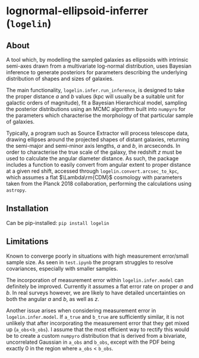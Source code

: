 # lognormal-ellipsoid-inferrer (`logelin`)

## About
A tool which, by modelling the sampled galaxies as ellipsoids with intrinsic semi-axes drawn from a multivariate log-normal distribution, uses Bayesian inference to generate posteriors for parameters describing the underlying distribution of shapes and sizes of galaxies. 

The main functionality, `logelin.infer.run_inference`, is designed to take the proper distance $a$ and $b$ values (kpc will usually be a suitable unit for galactic orders of magnitude), fit a Bayesian Hierarchical model, sampling the posterior distributions using an MCMC algorithm built into `numpyro` for the parameters which characterise the morphology of that particular sample of galaxies. 

Typically, a program such as Source Extractor will process telescope data, drawing ellipses around the projected shapes of distant galaxies, returning the semi-major and semi-minor axis lengths, $a$ and $b$, in arcseconds. In order to characterise the true scale of the galaxy, the redshift $z$ must be used to calculate the angular diameter distance. As such, the package includes a function to easily convert from angular extent to proper distance at a given red shift, accessed through `logelin.convert.arcsec_to_kpc`, which assumes a flat $\Lambda\rm{CDM}$ cosmology with parameters taken from the Planck 2018 collaboration, performing the calculations using `astropy`.


## Installation

Can be pip-installed: `pip install logelin`

## Limitations

Known to converge poorly in situations with high measurement error/small sample size. As seen in `test.ipynb` the program struggles to resolve covariances, especially with smaller samples.

The incorporation of measurement error within `logelin.infer.model` can definitely be improved. Currently it assumes a flat error rate on proper $a$ and $b$. In real surveys however, we are likely to have detailed uncertainties on both the angular $a$ and $b$, as well as $z$.

Another issue arises when considering measurement error in `logelin.infer.model`. If `a_true` and `b_true` are sufficiently similar, it is not unlikely that after incorporating the measurement error that they get mixed up (`a_obs`<`b_obs`). I assume that the most efficient way to rectify this would be to create a custom `numpyro` distribution that is derived from a bivariate, uncorrelated Gaussian in `a_obs` and `b_obs`, except with the PDF being exactly $0$ in the region where `a_obs` < `b_obs`. 
